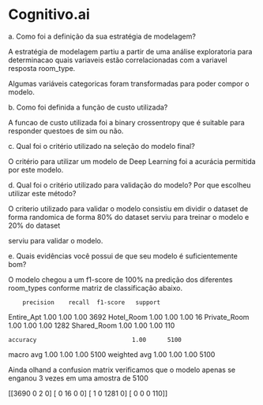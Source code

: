 # Cognitivo.ai

a. Como foi a definição da sua estratégia de modelagem?

A estratégia de modelagem partiu a partir de uma análise exploratoria para determinacao quais variaveis estão correlacionadas com a variavel resposta room_type. 

Algumas variáveis categoricas foram transformadas para poder compor o modelo.

b. Como foi definida a função de custo utilizada?

A funcao de custo utilizada foi a binary crossentropy que é suitable para responder questoes de sim ou não.

c. Qual foi o critério utilizado na seleção do modelo final?

O critério para utilizar um modelo de Deep Learning foi a acurácia permitida por este modelo.

d. Qual foi o critério utilizado para validação do modelo? Por que escolheu utilizar este método?

O criterio utilizado para validar o modelo consistiu em dividir o dataset de forma randomica de forma 80% do dataset serviu para treinar o modelo e 20% do dataset 

serviu para validar o modelo.

e. Quais evidências você possui de que seu modelo é suficientemente bom?

O modelo chegou a um f1-score de 100% na predição dos diferentes room_types conforme matriz de classificação abaixo.

		precision    recall  f1-score   support

  Entire_Apt       1.00      1.00      1.00      3692
  Hotel_Room       1.00      1.00      1.00        16
Private_Room       1.00      1.00      1.00      1282
 Shared_Room       1.00      1.00      1.00       110

    accuracy                           1.00      5100
   macro avg       1.00      1.00      1.00      5100
weighted avg       1.00      1.00      1.00      5100

Ainda olhand a confusion matrix verificamos que o modelo apenas se enganou 3 vezes em uma amostra de 5100

[[3690    0    2    0]
 [   0   16    0    0]
 [   1    0 1281    0]
 [   0    0    0  110]]
